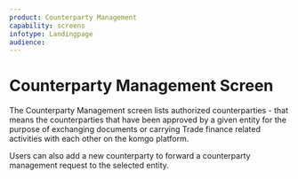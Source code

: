 ```yaml
---
product: Counterparty Management
capability: screens
infotype: Landingpage
audience:
---
```


# Counterparty Management Screen

The Counterparty Management screen lists authorized counterparties - that means the counterparties that have been approved by a given entity for the purpose of exchanging documents or carrying Trade finance related activities with each other on the komgo platform.

Users can also add a new counterparty to forward a counterparty management request to the selected entity.
